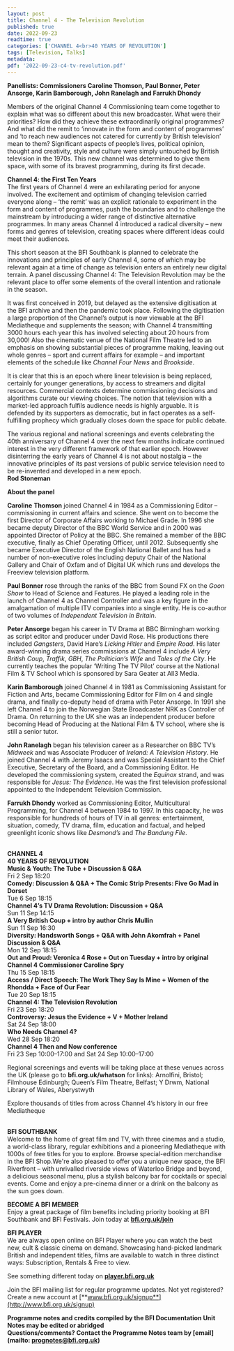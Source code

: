 ```yaml
---
layout: post
title: Channel 4 - The Television Revolution
published: true
date: 2022-09-23
readtime: true
categories: ['CHANNEL 4<br>40 YEARS OF REVOLUTION']
tags: [Television, Talks]
metadata: 
pdf: '2022-09-23-c4-tv-revolution.pdf'
---
```


**Panellists: Commissioners Caroline Thomson, Paul Bonner, Peter Ansorge, Karin Bamborough, John Ranelagh and Farrukh Dhondy**

Members of the original Channel 4 Commissioning team come together to explain what was so different about this new broadcaster. What were their priorities? How did they achieve these extraordinarily original programmes? And what did the remit to ‘innovate in the form and content of programmes’ and ‘to reach new audiences not catered for currently by British television’ mean to them? Significant aspects of people’s lives, political opinion, thought and creativity, style and culture were simply untouched by British television in the 1970s. This new channel was determined to give them space, with some of its bravest programming, during its first decade.

**Channel 4: the First Ten Years**  
The first years of Channel 4 were an exhilarating period for anyone involved. The excitement and optimism of changing television carried everyone along – ‘the remit’ was an explicit rationale to experiment in the form and content of programmes, push the boundaries and to challenge the mainstream by introducing a wider range of distinctive alternative programmes. In many areas Channel 4 introduced a radical diversity – new forms and genres of television, creating spaces where different ideas could meet their audiences.

This short season at the BFI Southbank is planned to celebrate the innovations and principles of early Channel 4, some of which may be relevant again at a time of change as television enters an entirely new digital terrain. A panel discussing Channel 4: The Television Revolution may be the relevant place to offer some elements of the overall intention and rationale in the season.

It was first conceived in 2019, but delayed as the extensive digitisation at the BFI archive and then the pandemic took place. Following the digitisation a large proportion of the Channel’s output is now viewable at the BFI Mediatheque and supplements the season; with Channel 4 transmitting 3000 hours each year this has involved selecting about 20 hours from 30,000! Also the cinematic venue of the National Film Theatre led to an emphasis on showing substantial pieces of programme making, leaving out whole genres – sport and current affairs for example – and important elements of the schedule like _Channel Four News_ and _Brookside_.

It is clear that this is an epoch where linear television is being replaced, certainly for younger generations, by access to streamers and digital resources. Commercial contexts determine commissioning decisions and algorithms curate our viewing choices. The notion that television with a market-led approach fulfils audience needs is highly arguable. It is defended by its supporters as democratic, but in fact operates as a self-fulfilling prophecy which gradually closes down the space for public debate.

The various regional and national screenings and events celebrating the 40th anniversary of Channel 4 over the next few months indicate continued interest in the very different framework of that earlier epoch. However disinterring the early years of Channel 4 is not about nostalgia – the innovative principles of its past versions of public service television need to be re-invented and developed in a new epoch.  
**Rod Stoneman**

**About the panel**

**Caroline**  **Thomson** joined Channel 4 in 1984 as a Commissioning Editor – commissioning in current affairs and science. She went on to become the first Director of Corporate Affairs working to Michael Grade. In 1996 she became deputy Director of the BBC World Service and in 2000 was appointed Director of Policy at the BBC. She remained a member of the BBC executive, finally as Chief Operating Officer, until 2012. Subsequently she became Executive Director of the English National Ballet and has had a number of non-executive roles including deputy Chair of the National Gallery and Chair of Oxfam and of Digital UK which runs and develops the Freeview television platform.

**Paul Bonner** rose through the ranks of the BBC from Sound FX on the _Goon Show_ to Head of Science and Features. He played a leading role in the launch of Channel 4 as Channel Controller and was a key figure in the amalgamation of multiple ITV companies into a single entity. He is co-author of two volumes of _Independent Television in Britain_.

**Peter Ansorge** began his career in TV Drama at BBC Birmingham working as script editor and producer under David Rose. His productions there included _Gangsters_, David Hare’s _Licking Hitler_ and _Empire Road_. His later award-winning drama series commissions at Channel 4 include _A Very British_ _Coup_, _Traffik_, _GBH_, _The Politician’s Wife_ and _Tales of the City_. He currently teaches the popular ‘Writing The TV Pilot’ course at the National Film & TV School which is sponsored by Sara Geater at All3 Media.

**Karin Bamborough** joined Channel 4 in 1981 as Commissioning Assistant for Fiction and Arts, became Commissioning Editor for Film on 4 and single drama, and finally co-deputy head of drama with Peter Ansorge. In 1991 she left Channel 4 to join the Norwegian State Broadcaster NRK as Controller of Drama. On returning to the UK she was an independent producer before becoming Head of Producing at the National Film & TV school, where she is still a senior tutor.

**John Ranelagh** began his television career as a Researcher on BBC TV’s _Midweek_ and was Associate Producer of _Ireland: A Television History_. He joined Channel 4 with Jeremy Isaacs and was Special Assistant to the Chief Executive, Secretary of the Board, and a Commissioning Editor. He developed the commissioning system, created the _Equinox_ strand, and was responsible for _Jesus: The Evidence_. He was the first television professional appointed to the Independent Television Commission.

**Farrukh Dhondy** worked as Commissioning Editor, Multicultural Programming, for Channel 4 between 1984 to 1997. In this capacity, he was responsible for hundreds of hours of TV in all genres: entertainment, situation, comedy, TV drama, film, education and factual, and helped greenlight iconic shows like _Desmond’s_ and _The Bandung File_.
<br><br>

**CHANNEL 4  
40 YEARS OF REVOLUTION**<br>
**Music & Youth: The Tube + Discussion & Q&A**<br>
Fri 2 Sep 18:20<br>
**Comedy: Discussion & Q&A + The Comic Strip Presents: Five Go Mad in Dorset**<br>
Tue 6 Sep 18:15<br>
**Channel 4’s TV Drama Revolution:  Discussion + Q&A**<br>
Sun 11 Sep 14:15<br>
**A Very British Coup + intro by  author Chris Mullin**<br>
Sun 11 Sep 16:30<br>
**Diversity: Handsworth Songs + Q&A with  John Akomfrah + Panel Discussion & Q&A**<br>
Mon 12 Sep 18:15<br>
**Out and Proud: Veronica 4 Rose  + Out on Tuesday + intro by original  
Channel 4 Commissioner Caroline Spry**<br>
Thu 15 Sep 18:15<br>
**Access / Direct Speech: The Work They Say  Is Mine + Women of the Rhondda  + Face of Our Fear**<br>
Tue 20 Sep 18:15<br>
**Channel 4: The Television Revolution**<br>
Fri 23 Sep 18:20<br>
**Controversy: Jesus the Evidence + V  + Mother Ireland**<br>
Sat 24 Sep 18:00<br>
**Who Needs Channel 4?**<br>
Wed 28 Sep 18:20<br>
**Channel 4 Then and Now conference**<br>
Fri 23 Sep 10:00–17:00 and Sat 24 Sep  10:00–17:00<br>

Regional screenings and events will be taking place at these venues across the UK (please go to **bfi.org.uk/whatson** for links): Arnolfini, Bristol; Filmhouse Edinburgh; Queen’s Film Theatre, Belfast; Y Drwm, National Library of Wales, Aberystwyth

Explore thousands of titles from across  Channel 4’s history in our free Mediatheque<br>
<br>

**BFI SOUTHBANK**  
Welcome to the home of great film and TV, with three cinemas and a studio, a world-class library, regular exhibitions and a pioneering Mediatheque with 1000s of free titles for you to explore. Browse special-edition merchandise in the BFI Shop.We&#39;re also pleased to offer you a unique new space, the BFI Riverfront – with unrivalled riverside views of Waterloo Bridge and beyond, a delicious seasonal menu, plus a stylish balcony bar for cocktails or special events. Come and enjoy a pre-cinema dinner or a drink on the balcony as the sun goes down.  

**BECOME A BFI MEMBER**  
Enjoy a great package of film benefits including priority booking at BFI Southbank and BFI Festivals. Join today at [**bfi.org.uk/join**](http://www.bfi.org.uk/join)  

**BFI PLAYER**  
 We are always open online on BFI Player where you can watch the best new, cult &amp; classic cinema on demand. Showcasing hand-picked landmark British and independent titles, films are available to watch in three distinct ways: Subscription, Rentals &amp; Free to view.  

See something different today on [**player.bfi.org.uk**](https://player.bfi.org.uk)  

Join the BFI mailing list for regular programme updates. Not yet registered? Create a new account at [**www.bfi.org.uk/signup**](http://www.bfi.org.uk/signup)

**Programme notes and credits compiled by the BFI Documentation Unit  
Notes may be edited or abridged  
Questions/comments? Contact the Programme Notes team by [email](mailto: prognotes@bfi.org.uk)**

<!--stackedit_data:
eyJoaXN0b3J5IjpbLTIxOTI3MjM4N119
-->
